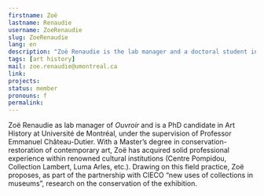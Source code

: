 ```yaml
---
firstname: Zoë
lastname: Renaudie
username: ZoeRenaudie
slug: ZoeRenaudie
lang: en
description: "Zoë Renaudie is the lab manager and a doctoral student in art history with a specialization in museology and digital humanities."
tags: [art history]
mail: zoe.renaudie@umontreal.ca
link:
projects:
status: member
pronouns: f
permalink:
---
```


Zoë Renaudie as lab manager of _Ouvroir_ and is a PhD candidate in Art History at Université de Montréal, under the supervision of Professor Emmanuel Château-Dutier. With a Master’s degree in conservation-restoration of contemporary art, Zoë has acquired solid professional experience within renowned cultural institutions (Centre Pompidou, Collection Lambert, Luma Arles, etc.). Drawing on this field practice, Zoë proposes, as part of the partnership with CIECO “new uses of collections in museums”, research on the conservation of the exhibition.
